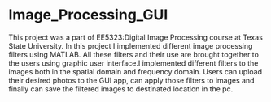 # Image_Processing_GUI
This project was a part of EE5323:Digital Image Processing course at Texas State University. In this project I implemented different image processing filters using MATLAB. All these filters and their use are brought together to the users using graphic user interface.I implemented different filters to the images both in the spatial domain and frequency domain. Users can upload their desired photos to the GUI app, can apply those filters to images and finally can save the filtered images to destinated location in the pc. 
